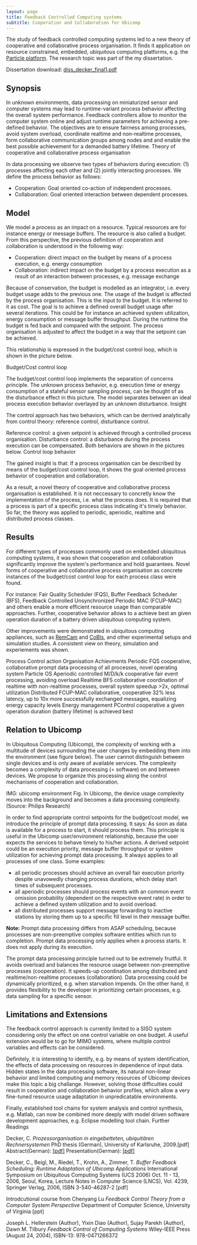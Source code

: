 ```yaml
---
layout: page
title: Feedback Controlled Computing systems
subtitle: Cooperation and Collaboration for Ubicomp
---
```


The study of feedback controlled computing systems led to a new theory of cooperative and collaborative process organisation.
It finds it application on resource constrained, embedded, ubiquitous computing platforms, e.g. the [Particle platform](http://particle.teco.edu). 
The research topic was part of the my dissertation.

Dissertation download: [diss_decker_final1.pdf](http://www.teco.edu/~cdecker/projects/fccs/diss_decker_final1.pdf)

## Synopsis

In unknown environments, data processing on miniaturized sensor and computer systems may lead to runtime-variant process behavior affecting the overall system performance. Feedback controllers allow to monitor the computer system online and adjust runtime parameters for achieving a pre-defined behavior. The objectives are to ensure fairness among processes, avoid system overload, coordinate realtime and non-realtime processes, form collaborative communication groups among nodes and and enable the best possible achievement for a demanded battery lifetime.
Theory of cooperative and collaborative process organisation

In data processing we observe two types of behaviors during execution: (1) processes affecting each other and (2) jointly interacting processes. We define the process behavior as follows:

* Cooperation: Goal oriented co-action of independent processes.
* Collaboration: Goal oriented interaction between dependent processes.

## Model

We model a process as an impact on a resource. Typical resources are for instance energy or message buffers. The resource is also called a budget. From this perspective, the previous definition of cooperation and collaboration is understood in the following way:

* Cooperation: direct impact on the budget by means of a process execution, e.g. energy consumption
* Collaboration: indirect impact on the budget by a process execution as a result of an interaction between processes, e.g. message exchange

Because of conservation, the budget is modelled as an integrator, i.e. every budget usage adds to the previous one. The usage of the budget is affected by the process organisation. This is the input to the budget. It is referred to it as cost. The goal is to achieve a defined overall budget usage after several iterations. This could be for instance an achieved system utilization, energy consumption or message buffer throughput. During the runtime the budget is fed back and compared with the setpoint. The process organisation is adjusted to affect the budget in a way that the setpoint can be achieved.

This relationship is expressed in the budget/cost control loop, which is shown in the picture below.

Budget/Cost control loop

The budget/cost control loop implements the separation of concerns principle. The unknown process behavior, e.g. execution time or energy consumption of a stateful sensor sampling process, can be thought of as the disturbance effect in this picture. The model separates between an ideal process execution behavior overlayed by an unknown disturbance.
Insight

The control approach has two behaviors, which can be derrived analytically from control theory: reference control, disturbance control.

Reference control: a given setpoint is achieved through a controlled process organisation.
Disturbance control: a disturbance during the process execution can be compensated.
Both behaviors are shown in the pictures below.
Control loop behavior

The gained insight is that:
    If a process organisation can be described by means of the budget/cost control loop, it shows the goal oriented process behavior of cooperation and collaboration.

As a result, a novel theory of cooperative and collaborative process organisation is established. 
It is not neccessary to concretly know the implementation of the process, i.e. what the process does. It is required that a process is part of a specific process class indicating it's timely behavior. So far, the theory was applied to periodic, aperiodic, realtime and distributed process classes.

## Results

For different types of processes commonly used on embedded ubiquitous computing systems, 
it was shown that cooperation and collaboration significantly improve the system's performance and 
hold guarantees. Novel forms of cooperative and collaborative process organisation as concrete 
instances of the budget/cost control loop for each process class were found. 

For instance: Fair Quality Scheduler (FQS), Buffer Feedback Scheduler (BFS), 
Feedback Controlled Unsynchronized Periodic MAC (FCUP-MAC) and others enable 
a more efficient resource usage than comparable approaches. Further, cooperative behavior 
allows to a achieve best an given operation duration of a battery driven ubiquitous computing system.

Other improvements were demonstrated in ubiquitous computing appliances, such as [RemCam](http://www.teco.edu/~cdecker/pub/decker_ucs2006.pdf) 
and [CoBIs](http://www.teco.edu/~cdecker/cobis/), and other experimental setups and simulation studies. 
A consistent view on theory, simulation and experiements was shown.

Process 	Control action 	Organisation 	Achievments
Periodic 	FQS 	cooperative, collaborative 	prompt data processing of all processes, novel operating system Particle OS
Aperiodic 	controlled M/D/k/k 	cooperative 	fair event processing, avoiding overload
Realtime 	BFS 	collaborative 	coordination of realtime with non-realtime processes, overall system speedup >2x, optimal utilization
Distributed 	FCUP-MAC 	collaborative, cooperative 	32% less latency, up to 10x more successfully exchanged messages, equalizing energy capacity levels
Energy management 	PControl 	cooperative 	a given operation duration (battery lifetime) is achieved best

## Relation to Ubicomp

In Ubiquitous Computing (Ubicomp), the complexity of working with a multitude of devices surrounding the user changes by embedding them into the environment (see figure below). The user cannot distinguish between single devices and is only aware of available services. The complexity becomes a complexity of data processing (= software) on and between devices. We propose to organize this processing along the control mechanisms of cooperation and collaboration.

IMG: ubicomp environment
Fig. In Ubicomp, the device usage complexity moves into the background and becomes a data processing complexity. (Source: Philips Research)

In order to find appropriate control setpoints for the budget/cost model, we introduce the principle of prompt data processing.
It says: As soon as data is available for a process to start, it should process them. 
This principle is useful in the Ubicomp user/environment relationship, because the user expects the services to behave timely to his/her actions.
A derived setpoint could be an execution priority, message buffer throughput or system utilization for achieving prompt data processing. It always applies to all processes of one class. Some examples:

* all periodic processes should achieve an overall fair execution priority despite unavowedly changing process durations, which delay start times of subsequent processes.
* all aperiodic processes should process events with an common event omission probability (dependent on the respective event rate) in order to achieve a defined system utilization and to avoid overload.
* all distributed processes support message forwarding to inactive stations by storing them up to a specific fill level in their message buffer.

**Note:** Prompt data processing differs from ASAP scheduling, because processes are non-preemptive complex software entities which run to completion. Prompt data processing only applies when a process starts. It does not apply during its execution.

The prompt data processing principle turned out to be extremely fruitful. It avoids overload and balances the resource usage between non-preemptive processes (cooperation). It speeds-up coordination among distributed and realtime/non-realtime processes (collaboration). Data processing could be dynamically prioritized, e.g. when starvation impends. On the other hand, it provides flexibility to the developer in prioritizing certain processes, e.g. data sampling for a specific sensor.

## Limitations and Extensions

The feedback control approach is currently limited to a SISO system considering only the effect on one control variable on one budget. A useful extension would be to go for MIMO systems, where multiple control variables and effects can be considered.

Definitely, it is interesting to identify, e.g. by means of system identification, the effects of data processing on resources in dependence of input data. Hidden states in the data processing software, its natural non-linear behavior and limited computing and memory resources of Ubicomp devices make this topic a big challange. However, solving those difficulties could result in cooperation and collaboration behavior profiles, which allow a very fine-tuned resource usage adaptation in unpredicatable environments.

Finally, established tool chains for system analysis and control synthesis, e.g. Matlab, can now be combined more deeply with model driven software development approaches, e.g. Eclipse modelling tool chain.
Further Readings

Decker, C.
*Prozessorganisation in eingebetteten, ubiquitären Rechnersystemen*
PhD thesis (German), University of Karlsruhe, 2009.[pdf]
Abstract(German): [[pdf]](http://www.teco.edu/~cdecker/projects/fccs/diss_abstract.pdf)
Presentation(German): [[pdf]](http://www.teco.edu/~cdecker/projects/fccs/disputation_cdecker_final.pdf)

Decker, C., Beigl, M., Riedel, T., Krohn, A., Zimmer, T.
*Buffer Feedback Scheduling: Runtime Adaptation of Ubicomp Applications*
International Symposium on Ubiquitous Computing Systems (UCS 2006) Oct. 11 - 13, 2006, Seoul, Korea, Lecture Notes in Computer Science (LNCS), Vol. 4239, Springer Verlag, 2006, ISBN 3-540-46287-2 [pdf]

Introdcutional course from Chenyang Lu
*Feedback Control Theory from a Computer System Perspective*
Department of Computer Science, University of Virginia [ppt]

Joseph L. Hellerstein (Author), Yixin Diao (Author), Sujay Parekh (Author), Dawn M. Tilbury
*Feedback Control of Computing Systems*
Wiley-IEEE Press (August 24, 2004), ISBN-13: 978-0471266372 
